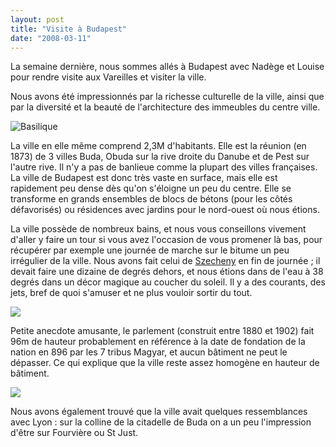 ```yaml
---
layout: post
title: "Visite à Budapest"
date: "2008-03-11"
---
```


La semaine dernière, nous sommes allés à Budapest avec Nadège et Louise pour rendre visite aux Vareilles et visiter la ville.

Nous avons été impressionnés par la richesse culturelle de la ville, ainsi que par la diversité et la beauté de l'architecture des immeubles du centre ville.

![Basilique](http://lh3.google.fr/thomasbam/R9cG4OwXlXI/AAAAAAAAB0c/zJdLy9zzyjk/img_2194.jpg?imgmax=720)

La ville en elle même comprend 2,3M d'habitants. Elle est la réunion (en 1873) de 3 villes Buda, Obuda sur la rive droite du Danube et de Pest sur l'autre rive. Il n'y a pas de banlieue comme la plupart des villes françaises. La ville de Budapest est donc très vaste en surface, mais elle est rapidement peu dense dès qu'on s'éloigne un peu du centre. Elle se transforme en grands ensembles de blocs de bétons (pour les côtés défavorisés) ou résidences avec jardins pour le nord-ouest où nous étions.

La ville possède de nombreux bains, et nous vous conseillons vivement d'aller y faire un tour si vous avez l'occasion de vous promener là bas, pour récupérer par exemple une journée de marche sur le bitume un peu irrégulier de la ville. Nous avons fait celui de [Szecheny](http://www.spasbudapest.com/furdo.php?idx=14) en fin de journée ; il devait faire une dizaine de degrés dehors, et nous étions dans de l'eau à 38 degrés dans un décor magique au coucher du soleil. Il y a des courants, des jets, bref de quoi s'amuser et ne plus vouloir sortir du tout.

![](/images/img_2230.jpg)

Petite anecdote amusante, le parlement (construit entre 1880 et 1902) fait 96m de hauteur probablement en référence à la date de fondation de la nation en 896 par les 7 tribus Magyar, et aucun bâtiment ne peut le dépasser. Ce qui explique que la ville reste assez homogène en hauteur de bâtiment.

![](/images/img_2261.jpg)

Nous avons également trouvé que la ville avait quelques ressemblances avec Lyon : sur la colline de la citadelle de Buda on a un peu l'impression d'être sur Fourvière ou St Just.
